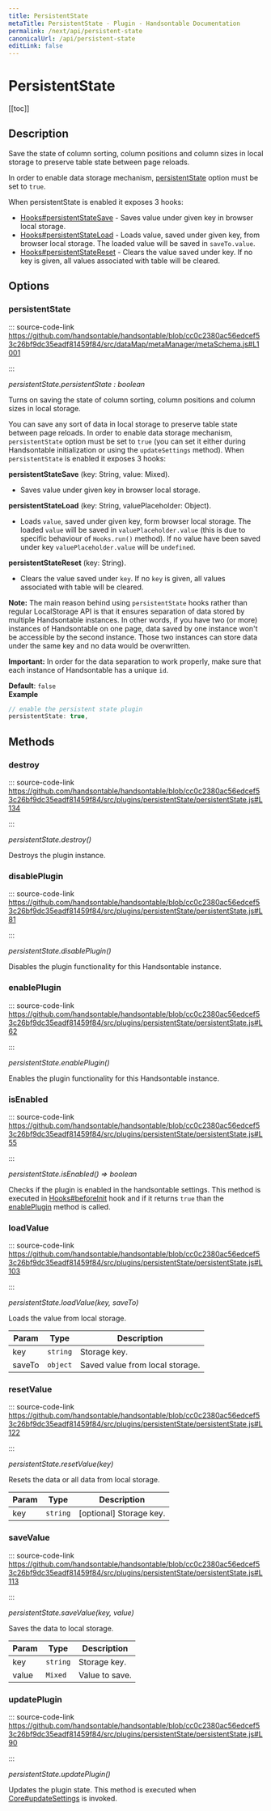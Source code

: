 ```yaml
---
title: PersistentState
metaTitle: PersistentState - Plugin - Handsontable Documentation
permalink: /next/api/persistent-state
canonicalUrl: /api/persistent-state
editLink: false
---
```


# PersistentState

[[toc]]

## Description

Save the state of column sorting, column positions and column sizes in local storage to preserve table state
between page reloads.

In order to enable data storage mechanism, [persistentState](#options+persistentstate) option must be set to `true`.

When persistentState is enabled it exposes 3 hooks:
- [Hooks#persistentStateSave](@/api/pluginHooks.md#persistentstatesave) - Saves value under given key in browser local storage.
- [Hooks#persistentStateLoad](@/api/pluginHooks.md#persistentstateload) - Loads value, saved under given key, from browser local storage. The loaded
value will be saved in `saveTo.value`.
- [Hooks#persistentStateReset](@/api/pluginHooks.md#persistentstatereset) - Clears the value saved under key. If no key is given, all values associated
with table will be cleared.


## Options

### persistentState
  
::: source-code-link https://github.com/handsontable/handsontable/blob/cc0c2380ac56edcef53c26bf9dc35eadf81459f84/src/dataMap/metaManager/metaSchema.js#L1001

:::

_persistentState.persistentState : boolean_

Turns on saving the state of column sorting, column positions and column sizes in local storage.

You can save any sort of data in local storage to preserve table state between page reloads.  In order to enable
data storage mechanism, `persistentState` option must be set to `true` (you can set it either during Handsontable
initialization or using the `updateSettings` method). When `persistentState` is enabled it exposes 3 hooks:

__persistentStateSave__ (key: String, value: Mixed).

  * Saves value under given key in browser local storage.

__persistentStateLoad__ (key: String, valuePlaceholder: Object).

  * Loads `value`, saved under given key, form browser local storage. The loaded `value` will be saved in
  `valuePlaceholder.value` (this is due to specific behaviour of `Hooks.run()` method). If no value have
  been saved under key `valuePlaceholder.value` will be `undefined`.

__persistentStateReset__ (key: String).

  * Clears the value saved under `key`. If no `key` is given, all values associated with table will be cleared.

__Note:__ The main reason behind using `persistentState` hooks rather than regular LocalStorage API is that it
ensures separation of data stored by multiple Handsontable instances. In other words, if you have two (or more)
instances of Handsontable on one page, data saved by one instance won't be accessible by the second instance.
Those two instances can store data under the same key and no data would be overwritten.

__Important:__ In order for the data separation to work properly, make sure that each instance of Handsontable has a unique `id`.

**Default**: <code>false</code>  
**Example**  
```js
// enable the persistent state plugin
persistentState: true,
```

## Methods

### destroy
  
::: source-code-link https://github.com/handsontable/handsontable/blob/cc0c2380ac56edcef53c26bf9dc35eadf81459f84/src/plugins/persistentState/persistentState.js#L134

:::

_persistentState.destroy()_

Destroys the plugin instance.



### disablePlugin
  
::: source-code-link https://github.com/handsontable/handsontable/blob/cc0c2380ac56edcef53c26bf9dc35eadf81459f84/src/plugins/persistentState/persistentState.js#L81

:::

_persistentState.disablePlugin()_

Disables the plugin functionality for this Handsontable instance.



### enablePlugin
  
::: source-code-link https://github.com/handsontable/handsontable/blob/cc0c2380ac56edcef53c26bf9dc35eadf81459f84/src/plugins/persistentState/persistentState.js#L62

:::

_persistentState.enablePlugin()_

Enables the plugin functionality for this Handsontable instance.



### isEnabled
  
::: source-code-link https://github.com/handsontable/handsontable/blob/cc0c2380ac56edcef53c26bf9dc35eadf81459f84/src/plugins/persistentState/persistentState.js#L55

:::

_persistentState.isEnabled() ⇒ boolean_

Checks if the plugin is enabled in the handsontable settings. This method is executed in [Hooks#beforeInit](@/api/pluginHooks.md#beforeinit)
hook and if it returns `true` than the [enablePlugin](#persistentstate+enableplugin) method is called.



### loadValue
  
::: source-code-link https://github.com/handsontable/handsontable/blob/cc0c2380ac56edcef53c26bf9dc35eadf81459f84/src/plugins/persistentState/persistentState.js#L103

:::

_persistentState.loadValue(key, saveTo)_

Loads the value from local storage.


| Param | Type | Description |
| --- | --- | --- |
| key | `string` | Storage key. |
| saveTo | `object` | Saved value from local storage. |



### resetValue
  
::: source-code-link https://github.com/handsontable/handsontable/blob/cc0c2380ac56edcef53c26bf9dc35eadf81459f84/src/plugins/persistentState/persistentState.js#L122

:::

_persistentState.resetValue(key)_

Resets the data or all data from local storage.


| Param | Type | Description |
| --- | --- | --- |
| key | `string` | [optional] Storage key. |



### saveValue
  
::: source-code-link https://github.com/handsontable/handsontable/blob/cc0c2380ac56edcef53c26bf9dc35eadf81459f84/src/plugins/persistentState/persistentState.js#L113

:::

_persistentState.saveValue(key, value)_

Saves the data to local storage.


| Param | Type | Description |
| --- | --- | --- |
| key | `string` | Storage key. |
| value | `Mixed` | Value to save. |



### updatePlugin
  
::: source-code-link https://github.com/handsontable/handsontable/blob/cc0c2380ac56edcef53c26bf9dc35eadf81459f84/src/plugins/persistentState/persistentState.js#L90

:::

_persistentState.updatePlugin()_

Updates the plugin state. This method is executed when [Core#updateSettings](@/api/core.md#updatesettings) is invoked.



